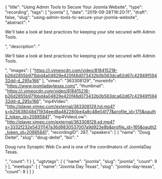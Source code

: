 {
  "title": "Using Admin Tools to Secure Your Joomla Website",
  "type": "recording",
  "tags": [
    "joomla"
  ],
  "date": "2019-09-28T16:20:11",
  "draft": false,
  "slug": "using-admin-tools-to-secure-your-joomla-website",
  "abstract": "<p>We'll take a look at best practices for keeping your site secured with Admin Tools.</p>",
  "description": "<p>We'll take a look at best practices for keeping your site secured with Admin Tools.</p>",
  "images": [
    "https://i.vimeocdn.com/video/818415218-b26d2855b971bbd4a04829e420f48d073432b0b563dca62d67c42949f59432dd-d_295x166"
  ],
  "vimeo": "363308129",
  "moreinfo": "https://www.joomladaytexas.com/",
  "thumbnail": "https://i.vimeocdn.com/video/818415218-b26d2855b971bbd4a04829e420f48d073432b0b563dca62d67c42949f59432dd-d_295x166",
  "mp4Video": "http://player.vimeo.com/external/363308129.hd.mp4?s=b25638048d71934eed8a482280be4a8c48e04f77&profile_id=175&oauth2_token_id=20985841",
  "mp4VideoLow": "http://player.vimeo.com/external/363308129.sd.mp4?s=3332f232e54311147a36d9830537007a9d923e8b&profile_id=165&oauth2_token_id=20985841",
  "recordingID": 287,
  "speakers": [
    {
      "name": "Doug Deitel",
      "slug": "doug-deitel",
      "bio": "<p>Doug runs Synaptic Web Co and is one of the coordinators of JoomlaDay Texas.</p>",
      "count": 1
    }
  ],
  "ugtvtags": [
    {
      "name": "joomla",
      "slug": "joomla",
      "count": 9
    }
  ],
  "meetups": [
    {
      "name": "Joomla Day Texas",
      "slug": "joomla-day-texas",
      "count": 9
    }
  ]
}